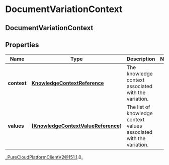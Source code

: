 # DocumentVariationContext

## DocumentVariationContext

## Properties

|Name | Type | Description | Notes|
|------------ | ------------- | ------------- | -------------|
| **context** | [**KnowledgeContextReference**](KnowledgeContextReference) | The knowledge context associated with the variation. | |
| **values** | [**[KnowledgeContextValueReference]**](KnowledgeContextValueReference) | The list of knowledge context values associated with the variation. | |



_PureCloudPlatformClientV2@151.1.0_
